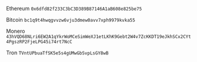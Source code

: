 Ethereum `0x6dfd82f233C3bC3D389B87146A1aB608e825be75`

Bitcoin `bc1q9t4hwqgvvzw6vju3dmew0avv7xph9979kvka55`

Monero `43hVQD68NLri6EW2A1qYkrWoMCeSimWeXJ1etLKhK9Gebt2W4v7ZcKKDT19eJkhSCx2CYt4PgszRP2FjeLPG45i74rt7NcC`

Tron `TVntUPbuaTfSK5e5s4gUMwGbSvpLsGY8wB`
